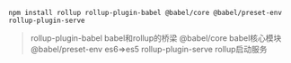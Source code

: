```
npm install rollup rollup-plugin-babel @babel/core @babel/preset-env rollup-plugin-serve
```
> rollup-plugin-babel babel和rollup的桥梁
> @babel/core babel核心模块
> @babel/preset-env es6=>es5
> rollup-plugin-serve rollup启动服务
